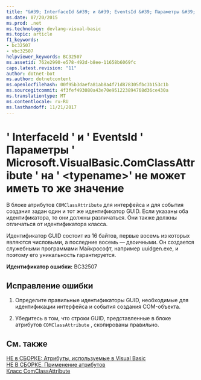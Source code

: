 ```yaml
---
title: "&#39; InterfaceId &#39; и &#39; EventsId &#39; Параметры &#39; Microsoft.VisualBasic.ComClassAttribute &#39; на &#39; &lt;typename&gt;&#39; не может иметь то же значение"
ms.date: 07/20/2015
ms.prod: .net
ms.technology: devlang-visual-basic
ms.topic: article
f1_keywords:
- bc32507
- vbc32507
helpviewer_keywords: BC32507
ms.assetid: 762e2990-e578-492d-b8ee-11658b6069fc
caps.latest.revision: "11"
author: dotnet-bot
ms.author: dotnetcontent
ms.openlocfilehash: 00f95b3daefa81ab8a4f71d878305fbc3b153c1b
ms.sourcegitcommit: 4f3fef493080a43e70e951223894768d36ce430a
ms.translationtype: MT
ms.contentlocale: ru-RU
ms.lasthandoff: 11/21/2017
---
```

# <a name="39interfaceid39-and-39eventsid39-parameters-for-39microsoftvisualbasiccomclassattribute39-on-39lttypenamegt39-cannot-have-the-same-value"></a>&#39; InterfaceId &#39; и &#39; EventsId &#39; Параметры &#39; Microsoft.VisualBasic.ComClassAttribute &#39; на &#39; &lt;typename&gt;&#39; не может иметь то же значение
В блоке атрибутов `COMClassAttribute` для интерфейса и для события создания задан один и тот же идентификатор GUID. Если указаны оба идентификатора, то они должны различаться. Они также должны отличаться от идентификатора класса.  
  
 Идентификатор GUID состоит из 16 байтов, первые восемь из которых являются числовыми, а последние восемь — двоичными. Он создается служебными программами Майкрософт, например uuidgen.exe, и поэтому его уникальность гарантируется.  
  
 **Идентификатор ошибки:** BC32507  
  
## <a name="to-correct-this-error"></a>Исправление ошибки  
  
1.  Определите правильные идентификаторы GUID, необходимые для идентификации интерфейса и события создания COM-объекта.  
  
2.  Убедитесь в том, что строки GUID, представленные в блоке атрибутов `COMClassAttribute` , скопированы правильно.  
  
## <a name="see-also"></a>См. также  
 [НЕ в СБОРКЕ: Атрибуты, используемые в Visual Basic](http://msdn.microsoft.com/en-us/22231318-8a40-49af-9245-e0aab723563b)  
 [НЕ В СБОРКЕ. Применение атрибутов](http://msdn.microsoft.com/en-us/2b1703ed-4437-49b3-bc0b-568094324f47)  
 [Класс ComClassAttribute](http://msdn.microsoft.com/en-us/5c2f0835-9210-47dc-bc59-5c1769953574)
